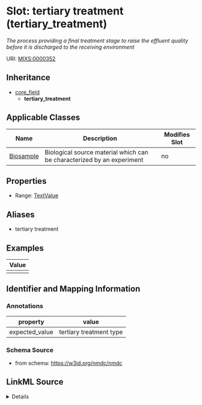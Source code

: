 # Slot: tertiary treatment (tertiary_treatment)


_The process providing a final treatment stage to raise the effluent quality before it is discharged to the receiving environment_



URI: [MIXS:0000352](https://w3id.org/mixs/0000352)




## Inheritance

* [core_field](core_field.md)
    * **tertiary_treatment**





## Applicable Classes

| Name | Description | Modifies Slot |
| --- | --- | --- |
[Biosample](Biosample.md) | Biological source material which can be characterized by an experiment |  no  |







## Properties

* Range: [TextValue](TextValue.md)



## Aliases


* tertiary treatment




## Examples

| Value |
| --- |
|  |

## Identifier and Mapping Information





### Annotations

| property | value |
| --- | --- |
| expected_value | tertiary treatment type || occurrence | 1 |



### Schema Source


* from schema: https://w3id.org/nmdc/nmdc




## LinkML Source

<details>
```yaml
name: tertiary_treatment
annotations:
  expected_value:
    tag: expected_value
    value: tertiary treatment type
  occurrence:
    tag: occurrence
    value: '1'
description: The process providing a final treatment stage to raise the effluent quality
  before it is discharged to the receiving environment
title: tertiary treatment
examples:
- value: ''
from_schema: https://w3id.org/nmdc/nmdc
aliases:
- tertiary treatment
rank: 1000
is_a: core field
string_serialization: '{text}'
slot_uri: MIXS:0000352
multivalued: false
alias: tertiary_treatment
domain_of:
- Biosample
range: TextValue

```
</details>